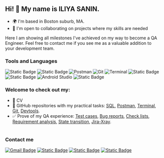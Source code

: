 ## Hi! 👋 My name is ILIYA SANIN.
* 🌍  I'm based in Boston suburb, MA.
* 🤝  I'm open to collaborating on projects where my skills are needed
<p> Here I am showing all milestones I've achieved on my way to become a QA Engineer. Feel free to contact me if you see me as a valuable addition to your development team. </p>

### Tools and Languages  

![Static Badge](https://img.shields.io/badge/DEVTOOLS-yellow?style=for-the-badge)
![Static Badge](https://img.shields.io/badge/MySQL-lightblue?style=for-the-badge&logo=mysql)
![Postman](https://img.shields.io/badge/Postman-FF6C37?style=for-the-badge&logo=postman&logoColor=white)
![Git](https://img.shields.io/badge/git-%23F05033.svg?style=for-the-badge&logo=git&logoColor=white)
![Terminal](https://img.shields.io/badge/Terminal-00485B.svg?style=for-the-badge&logo=iterm2&logoColor=white)
![Static Badge](https://img.shields.io/badge/Jira-black?style=for-the-badge&logo=Jira&logoColor=blue&label=Xray&labelColor=white&color=white)
![Static Badge](https://img.shields.io/badge/Fiddler-white?style=for-the-badge&logoColor=blue&labelColor=green&color=%2374ea00)
![Android Studio](https://img.shields.io/badge/Android%20Studio-3DDC84.svg?style=for-the-badge&logo=android-studio&logoColor=white)
![Static Badge](https://img.shields.io/badge/SOAP%20UI-%23FFFF00?style=for-the-badge&logoColor=blue&labelColor=%23FFFF00)


### Welcome to check out my:
* 📝 CV
* 📁 GitHub repositories with my practical tasks: [SQL](https://github.com/Iliya-Sanin/SQL), [Postman](https://github.com/Iliya-Sanin/Postman), [Terminal](https://github.com/Iliya-Sanin/Terminal.git), [Git](https://github.com/Iliya-Sanin/git.git), [Devtools](https://github.com/Iliya-Sanin/Devtools.git).
* ✅ Prove of my QA experience: [Test cases](https://docs.google.com/spreadsheets/d/14jJGkKE-_dsHoKDxv9vLEOiuVdoq1nghIAXShAxtGqM/edit?usp=sharing), [Bug reports](https://docs.google.com/spreadsheets/d/1PcB0lMBvLAbC-182Xtb2DWlpNgbRFAeAY4_IThVkLvM/edit?usp=sharing), [Check lists](https://docs.google.com/spreadsheets/d/1M4U6JpDi8mtIIgrF1vO8SZwJ7qqzV4jZZsdfIvh4v80/edit?usp=sharing), [Requirement analysis](https://docs.google.com/spreadsheets/d/1o8A52A3gTyrYB0DvOBym1jpk1j_YVLWqHW_BHC4_eY8/edit?usp=sharing), [State transition](), [Jira-Xray](https://drive.google.com/drive/folders/1BoQLBtYOp_YeO3zy9egdarp1kDZgR-ms?usp=share_link).

#
### Contact me 

[![Gmail Badge](https://img.shields.io/badge/-iliya.sanin91@gmail.com-c14438?style=for-the-badge&logo=Gmail&logoColor=white&link=mailto:iliya.sanin91@gmail.com)](mailto:iliya.sanin91@gmail.com)
[![Static Badge](https://img.shields.io/badge/Telegram-blue?style=for-the-badge&logo=telegram)](https://t.me/IliyaS91)
[![Static Badge](https://img.shields.io/badge/LINKEDIN-blue?style=for-the-badge&logo=linkedin)](https://www.linkedin.com/in/iliya-sanin/)
[![Static Badge](https://img.shields.io/badge/GITHUB-black?style=for-the-badge&logo=github)](https://github.com/Iliya-Sanin/)
